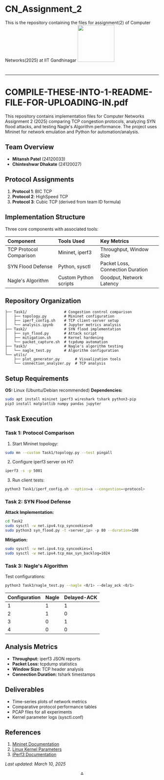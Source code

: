 # CN_Assignment_2
This is the repository containing the files for assignment(2) of Computer Networks(2025) at IIT Gandhinagar
<img src="https://r2cdn.perplexity.ai/pplx-full-logo-primary-dark%402x.png" class="logo" width="120"/>

# 

---

# COMPILE-THESE-INTO-1-README-FILE-FOR-UPLOADING-IN.pdf

This repository contains implementation files for Computer Networks Assignment 2 (2025) comparing TCP congestion protocols, analyzing SYN flood attacks, and testing Nagle's Algorithm performance. The project uses Mininet for network emulation and Python for automation/analysis.

## Team Overview

- **Mitansh Patel** (24120033)
- **Chinteshwar Dhakate** (24120027)


## Protocol Assignments

1. **Protocol 1**: BIC TCP
2. **Protocol 2**: HighSpeed TCP
3. **Protocol 3**: Cubic TCP (derived from team ID formula)

## Implementation Structure

Three core components with associated tools:


| Component | Tools Used | Key Metrics |
| :-- | :-- | :-- |
| TCP Protocol Comparison | Mininet, iperf3 | Throughput, Window Size |
| SYN Flood Defense | Python, sysctl | Packet Loss, Connection Duration |
| Nagle's Algorithm | Custom Python scripts | Goodput, Network Latency |

## Repository Organization

```
├── Task1/                 # Congestion control comparison
│   ├── topology.py        # Mininet configuration
│   ├── iperf_config.sh    # TCP client-server setup
│   └── analysis.ipynb     # Jupyter metrics analysis
├── Task2/                 # SYN flood implementation
│   ├── syn_flood.py       # Attack script
│   ├── mitigation.sh      # Kernel hardening
│   └── packet_capture.sh  # tcpdump automation
├── Task3/                 # Nagle's algorithm testing
│   └── nagle_test.py      # Algorithm configuration
└── utils/
    ├── plot_generator.py       # Visualization tools
    └── connection_analyzer.py  # TCP analysis
```


## Setup Requirements

**OS:** Linux (Ubuntu/Debian recommended)
**Dependencies:**

```bash
sudo apt install mininet iperf3 wireshark tshark python3-pip
pip3 install matplotlib numpy pandas jupyter
```


## Task Execution

### Task 1: Protocol Comparison

1. Start Mininet topology:
```bash
sudo mn --custom Task1/topology.py --test pingall
```

2. Configure iperf3 server on H7:
```bash
iperf3 -s -p 5001
```

3. Run client tests:
```bash
python3 Task1/iperf_config.sh --option=a --congestion=<protocol>
```


### Task 2: SYN Flood Defense

**Attack Implementation:**

```bash
cd Task2
sudo sysctl -w net.ipv4.tcp_syncookies=0
sudo python3 syn_flood.py -t <server_ip> -p 80 --duration=100
```

**Mitigation:**

```bash
sudo sysctl -w net.ipv4.tcp_syncookies=1
sudo sysctl -w net.ipv4.tcp_max_syn_backlog=1024
```


### Task 3: Nagle's Algorithm

Test configurations:

```bash
python3 Task3/nagle_test.py --nagle <0/1> --delay_ack <0/1>
```

| Configuration | Nagle | Delayed-ACK |
| :-- | :-- | :-- |
| 1 | 1 | 1 |
| 2 | 1 | 0 |
| 3 | 0 | 1 |
| 4 | 0 | 0 |

## Analysis Metrics

- **Throughput:** iperf3 JSON reports
- **Packet Loss:** tcpdump statistics
- **Window Size:** TCP header analysis
- **Connection Duration:** tshark timestamps


## Deliverables

- Time-series plots of network metrics
- Comparative protocol performance tables
- PCAP files for all experiments
- Kernel parameter logs (sysctl.conf)


## References

1. [Mininet Documentation](http://mininet.org/)
2. [Linux Kernel Parameters](https://www.kernel.org/doc/html/latest/networkir)
3. [iPerf3 Documentation](https://iperf.fr/)

*Last updated: March 10, 2025*

<div style="text-align: center">⁂</div>
